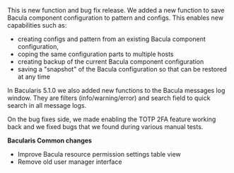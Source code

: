 
This is new function and bug fix release. We added a new function to save Bacula
component configuration to pattern and configs. This enables new capabilities
such as:

 * creating configs and pattern from an existing Bacula component configuration,
 * coping the same configuration parts to multiple hosts
 * creating backup of the current Bacula component configuration
 * saving a "snapshot" of the Bacula configuration so that can be restored at any time

In Bacularis 5.1.0 we also added new functions to the Bacula messages log window.
They are filters (info/warning/error) and search field to quick search in all message
logs.

On the bug fixes side, we made enabling the TOTP 2FA feature working back and we fixed
bugs that we found during various manual tests.

**Bacularis Common changes**

 * Improve Bacula resource permission settings table view
 * Remove old user manager interface

